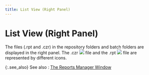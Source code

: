 ```yaml
---
title: List View (Right Panel)
---
```


# List View (Right Panel)


The files (.rpt and .czr) in the repository folders and batch folders  are displayed in the right panel. The .czr ![]({{site.rmgr_baseurl}}/img/rm_czr_file.gif) file and the  .rpt ![]({{site.rmgr_baseurl}}/img/rm_rpt_file.gif) file are represented by different icons.


{:.see_also}
See also
: [The  Reports Manager Window]({{site.rmgr_baseurl}}/manager/window/report_manager_graphic_user_interface.html)
